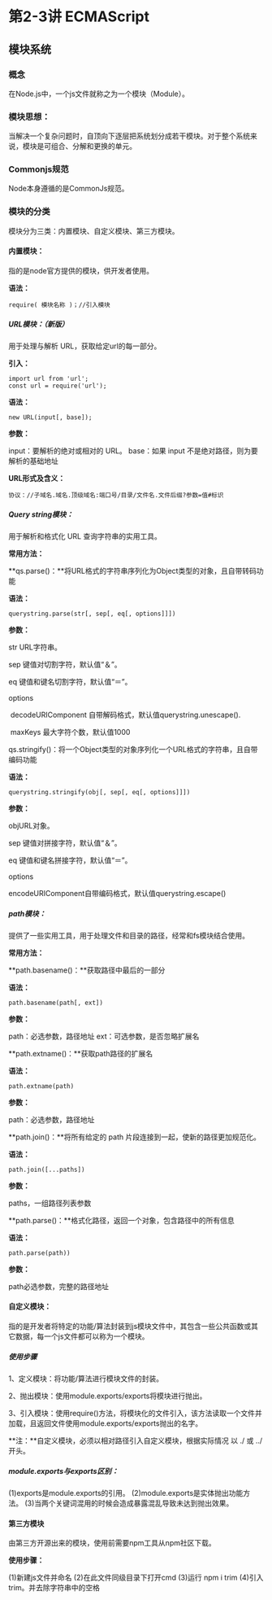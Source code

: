 # 第2-3讲 ECMAScript

## 模块系统

### 概念

在Node.js中，一个js文件就称之为一个模块（Module）。

### 模块思想：

当解决一个复杂问题时，自顶向下逐层把系统划分成若干模块。对于整个系统来说，模块是可组合、分解和更换的单元。

### Commonjs规范

Node本身遵循的是CommonJs规范。

### 模块的分类

模块分为三类：内置模块、自定义模块、第三方模块。

#### 内置模块：

指的是node官方提供的模块，供开发者使用。

**语法：**

```
require( 模块名称 )；//引入模块
```

##### URL模块：（新版）

用于处理与解析 URL，获取给定url的每一部分。

**引入：**

```
import url from 'url';
const url = require('url');
```

**语法：**

```
new URL(input[, base]);
```

**参数：**

input：要解析的绝对或相对的 URL。
base：如果 input 不是绝对路径，则为要解析的基础地址

**URL形式及含义：**

```
协议：//子域名.域名.顶级域名:端口号/目录/文件名.文件后缀?参数=值#标识
```

##### Query string模块：

用于解析和格式化 URL 查询字符串的实用工具。

**常用方法：**

**qs.parse()：**将URL格式的字符串序列化为Object类型的对象，且自带转码功能

**语法：**

```
querystring.parse(str[, sep[, eq[, options]]])
```

**参数：**

str <string>URL字符串。

sep <string>键值对切割字符，默认值“＆”。

eq <string>键值和键名切割字符，默认值“＝”。

options <Object>

​	decodeURIComponent <Function>自带解码格式，默认值querystring.unescape().

​	maxKeys <number> 最大字符个数，默认值1000

qs.stringify()：将一个Object类型的对象序列化一个URL格式的字符串，且自带编码功能

**语法：**

```
querystring.stringify(obj[, sep[, eq[, options]]])
```

**参数：**

obj<string>URL对象。

sep <string>键值对拼接字符，默认值“＆”。

eq <string>键值和键名拼接字符，默认值“＝”。

options <Object>

​	encodeURIComponent<Function>自带编码格式，默认值querystring.escape()

##### path模块：

提供了一些实用工具，用于处理文件和目录的路径，经常和fs模块结合使用。

**常用方法：**

**path.basename()：**获取路径中最后的一部分

**语法：**

```
path.basename(path[, ext])
```

**参数：**

path：必选参数，路径地址
ext：可选参数，是否忽略扩展名

**path.extname()：**获取path路径的扩展名

**语法：**

```
path.extname(path)
```

**参数：**

path：必选参数，路径地址

**path.join()：**将所有给定的 path 片段连接到一起，使新的路径更加规范化。

**语法：**

```
path.join([...paths])
```

**参数：**

paths，一组路径列表参数

**path.parse()：**格式化路径，返回一个对象，包含路径中的所有信息

**语法：**

```
path.parse(path))
```

**参数：**

path必选参数，完整的路径地址

#### 自定义模块：

指的是开发者将特定的功能/算法封装到js模块文件中，其包含一些公共函数或其它数据，每一个js文件都可以称为一个模块。

##### 使用步骤

1、定义模块：将功能/算法进行模块文件的封装。

2、抛出模块：使用module.exports/exports将模块进行抛出。

3、引入模块：使用require()方法，将模块化的文件引入，该方法读取一个文件并加载，且返回文件使用module.exports/exports抛出的名字。

**注：**自定义模块，必须以相对路径引入自定义模块，根据实际情况 以 ./ 或 ../ 开头。

##### module.exports与exports区别：

(1)exports是module.exports的引用。 
(2)module.exports是实体抛出功能方法。
(3)当两个关键词混用的时候会造成暴露混乱导致未达到抛出效果。

#### 第三方模块

由第三方开源出来的模块，使用前需要npm工具从npm社区下载。

**使用步骤：**

(1)新建js文件并命名 
(2)在此文件同级目录下打开cmd 
(3)运行 npm i trim 
(4)引入trim。并去除字符串中的空格